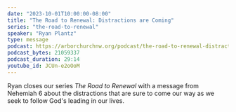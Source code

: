 ```yaml
---
date: "2023-10-01T10:00:00-08:00"
title: "The Road to Renewal: Distractions are Coming"
series: "the-road-to-renewal"
speaker: "Ryan Plantz"
type: message
podcast: https://arborchurchnw.org/podcast/the-road-to-renewal-distractions-are-coming.mp3
podcast_bytes: 21059337
podcast_duration: 29:14
youtube_id: JCUn-e2oOoM
---
```


Ryan closes our series _The Road to Renewal_ with a message from Nehemiah 6 about the distractions that are sure to come our way as we seek to follow God's leading in our lives.
